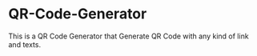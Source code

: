 # QR-Code-Generator
This is a QR Code Generator that Generate QR Code with any kind of link and texts.
